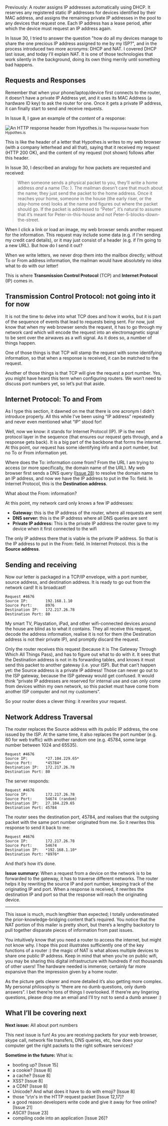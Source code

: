 Previously: A router assigns IP addresses automatically using DHCP. It reserves any registered static IP addresses for devices identified by their MAC address, and assigns the remaining private IP addresses in the pool to any devices that request one. Each IP address has a lease period, after which the device must request an IP address again.

In Issue 30, I tried to answer the question "how do all my devices manage to share the one precious IP address assigned to me by my ISP?", and in the process introduced two more acronyms: DHCP and NAT. I covered DHCP last issue, and today I’ll explain NAT. It is one of those technologies that work silently in the background, doing its own thing merrily until something bad happens.

## Requests and Responses

Remember that when your phone/laptop/device first connects to the router, it doesn’t have a private IP Address yet, and it uses its MAC Address (a hardware ID key) to ask the router for one. Once it gets a private IP address, it can finally start to send and receive requests.

In Issue 8, I gave an example of the *content* of a response:


![An HTTP response header from Hypothes.is](https://raw.githubusercontent.com/ngjunsiang/laymansguide/release/season1/issue008/issue008_01.png)
<small>The response header from Hypothes.is</small>


This is like the header of a letter that Hypothes.is writes to my web browser (with a company letterhead and all that), saying that it received my request (HTTP 200 OK), and the content of my request (not shown) follows after this header.

In Issue 30, I described an analogy for how packets are requested and received:

> When someone sends a physical packet to you, they’ll write a home address _and_ a name (To: ). The mailman doesn’t care that much about the name; they just send the packet to the home address. Once it reaches your home, someone in the house (the early riser, or the stay-home one) looks at the name and figures out where the packet should go. If the packet is addressed to “Peter”, it’s natural to assume that it’s meant for Peter-in-this-house and not Peter-5-blocks-down-the-street.

When I click a link or load an image, my web browser sends another request for the information. This request may include some data (e.g. if I'm sending my credit card details), or it may just consist of a header (e.g. if I’m going to a new URL). But how do I send it out?

When we write letters, we never drop them into the mailbox directly; without To or From address information, the mailman would have absolutely no idea what to do with our letter!

This is where **Transmission Control Protocol** (TCP) and **Internet Protocol** (IP) comes in.

## Transmission Control Protocol: not going into it for now

It is not the time to delve into what TCP does and how it works, but it is part of the sequence of events that lead to requests being sent. For now, just know that when my web browser sends the request, it has to go through my network card which will encode the request into an electromagnetic signal to be sent over the airwaves as a wifi signal. As it does so, a number of things happen.

One of those things is that TCP will stamp the request with some identifying information, so that when a response is received, it can be matched to the request.

Another of those things is that TCP will give the request a port number. Yes, you might have heard this term when configuring routers. We won’t need to discuss port numbers yet, so let’s put that aside.

## Internet Protocol: To and From

As I type this section, it dawned on me that there is one acronym I didn’t introduce properly. All this while I’ve been using “IP address” repeatedly and never even mentioned what “IP” stood for!

Well, now we know: it stands for Internet Protocol (IP). IP is the next protocol layer in the sequence (that ensures our request gets through, and a response gets back). It is a big part of the backbone that forms the internet. At this point, our request has some identifying info and a port number, but no To or From information yet.

Where does the To: information come from? From the URL I am trying to access (or more specifically, the domain name of the URL). My web browser first sends a DNS query ([Issue 28](https://buttondown.email/laymansguide/archive/lmg-s3-issue-28-domain-names-and-dns/)) to resolve the domain name to an IP address, and now we have the IP address to put in the To: field. In Internet Protocol, this is the **Destination address**.

What about the From: information?

At this point, my network card only knows a few IP addresses:

- **Gateway:** this is the IP address of the router, where all requests are sent
- **DNS server:** this is the IP address where all DNS queries are sent
- **Private IP address:** This is the private IP address the router gave to my device when it first connected to the wifi

The only IP address there that is viable is the private IP address. So that is the IP address to put in the From: field. In Internet Protocol. this is the **Source address**.

## Sending and receiving

Now our letter is packaged in a TCP/IP envelope, with a port number, source address, and destination address. It is ready to go out from the network card! It is broadcast!

```
Request #4676
Source IP:        192.168.1.10
Source Port:      8976
Destination IP:   172.217.26.78
Destination Port: 80
```

My smart TV, Playstation, iPad, and other wifi-connected devices around the house are blind as to what it contains. They all receive this request, decode the address information, realise it is not for them (the Destination address is not their private IP), and promptly discard the request.

Only the router receives this request (because it is The Gateway Through Which All Things Pass), and has to figure out what to do with it. It sees that the Destination address is not in its forwarding tables, and knows it must send this packet to another gateway (i.e. your ISP). But that can’t happen yet: the Source address is a private IP address! Those can never go out to the ISP gateway, because the ISP gateway would get confused. It would think “private IP addresses are reserved for internal use and can only come from devices within my own network, so this packet must have come from another ISP computer and not my customers”.

So your router does a clever thing: it _rewrites_ your request.

## Network Address Traversal

The router replaces the Source address with its public IP address, the one issued by the ISP. At the same time, it also replaces the port number (e.g. 80 for web traffic) with another random one (e.g. 45784, some large number between 1024 and 65535).

```
Request #4676
Source IP:        *27.104.229.65*
Source Port:      *45784*
Destination IP:   172.217.26.78
Destination Port: 80
```

The server responds:

```
Request #4676
Source IP:        172.217.26.78
Source Port:      54674 (random)
Destination IP:   27.104.229.65
Destination Port: 45784
```

The router sees the destination port, 45784, and realises that the outgoing packet with the same port number originated from me. So it rewrites this response to send it back to me:

```
Request #4676
Source IP:        172.217.26.78
Source Port:      54674
Destination IP:   *192.168.1.10*
Destination Port: *8976*
```

And _that’s_ how it’s done.

**Issue summary:** When a request from a device on the network is to be forwarded to the gateway, it has to traverse different networks. The router helps it by rewriting the source IP and port number, keeping track of the originating IP and port. When a response is received, it rewrites the destination IP and port so that the response will reach the originating device.

-----

This issue is much, much lengthier than expected; I totally underestimated the prior-knowledge-bridging content that’s required. You notice that the NAT portion of this mailer is pretty short, but there’s a lengthy backstory to pull together disparate pieces of information from past issues.

You intuitively know that you need a router to access the internet, but might not know why. I hope this post illustrates sufficiently one of the key functions of a router :) the magic of NAT is what allows multiple devices to share one public IP address. Keep in mind that when you’re on public wifi, you may be sharing this digital infrastructure with hundreds if not thousands of other users! The hardware needed is immense; certainly far more expansive than the impression given by a home router.

As the picture gets clearer and more detailed it’s also getting more complex. My personal philosophy is “there are no dumb questions, only dumb answers”. I bet there’re tons of things I overlooked. If there’re any lingering questions, please drop me an email and I’ll try not to send a dumb answer :)

## What I’ll be covering next

**Next issue:** All about port numbers

This next issue is fun! As you are receiving packets for your web browser, skype call, network file transfers, DNS queries, etc, how does your computer get the right packets to the right software services?

**Sometime in the future:** What is:

- booting up? [Issue 15]
- a cookie? [Issue 8]
- a cache? [Issue 8]
- XSS? [Issue 8]
- a CDN? [Issue 8]
- Unicode? And what does it have to do with emoji? [Issue 8]
- those '\r\n's in the HTTP request packet [Issue 12,17]?
- a good reason developers write code and give it away for free online? [Issue 21]
- ASCII? [Issue 23]
- compiling code into an application [Issue 26]?
